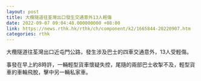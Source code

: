 ```yaml
---
layout: post
title: 大欖隧道往荃灣出口發生交通意外13人輕傷
date: 2022-09-07 09:04:48.000000000 +08:00
link: https://news.rthk.hk/rthk/ch/component/k2/1665844-20220907.htm
categories: rthk
---
```


大欖隧道往荃灣出口近屯門公路，發生涉及巴士的四車交通意外，13人受輕傷。

事發在早上約8時許，一輛輕型貨車懷疑失控，尾隨的兩部巴士收掣不及，輕型貨車的車輪飛脫，擊中另一輛私家車。
